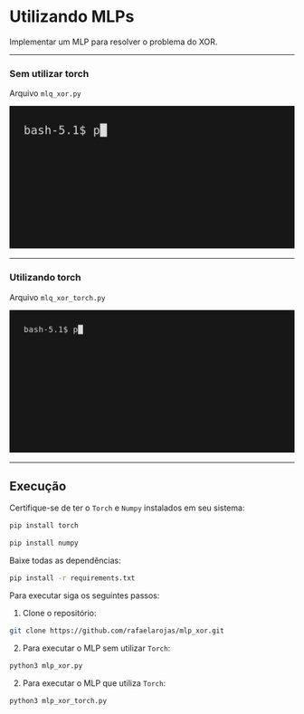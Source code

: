 # Utilizando MLPs

Implementar um MLP para resolver o problema do XOR.

---

### Sem utilizar torch 

Arquivo `mlq_xor.py`

![demonstração](mlq.gif)

---

### Utilizando torch 

Arquivo `mlq_xor_torch.py`

![demonstração](mlq_torch.gif)


---

## Execução

Certifique-se de ter o `Torch` e `Numpy` instalados em seu sistema:

```bash
pip install torch
```

```bash
pip install numpy
```

Baixe todas as dependências:

```bash
pip install -r requirements.txt
```

Para executar siga os seguintes passos:

1. Clone o repositório:

```bash
git clone https://github.com/rafaelarojas/mlp_xor.git
```

2. Para executar o MLP sem utilizar `Torch`:

```bash
python3 mlp_xor.py
```

2. Para executar o MLP que utiliza `Torch`:

```bash
python3 mlp_xor_torch.py
```